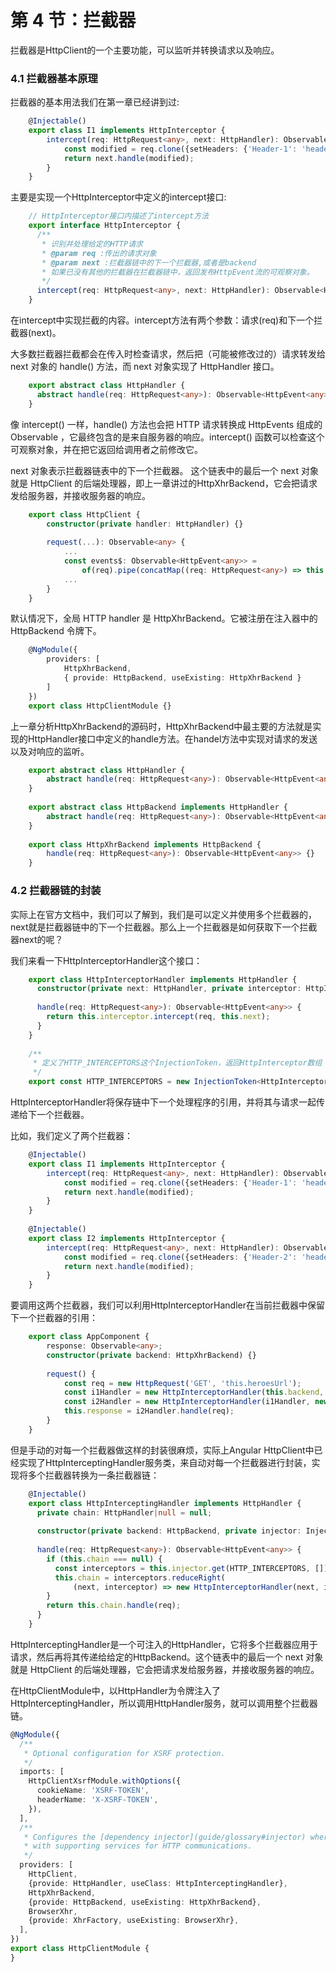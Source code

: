 # 第 4 节：拦截器

拦截器是HttpClient的一个主要功能，可以监听并转换请求以及响应。

### 4.1 拦截器基本原理

拦截器的基本用法我们在第一章已经讲到过:

``` typescript
    @Injectable()
    export class I1 implements HttpInterceptor {
        intercept(req: HttpRequest<any>, next: HttpHandler): Observable<HttpEvent<any>> {
            const modified = req.clone({setHeaders: {'Header-1': 'header1'}});
            return next.handle(modified);
        }
    }
```

主要是实现一个HttpInterceptor中定义的intercept接口:

``` typescript
    // HttpInterceptor接口内描述了intercept方法
    export interface HttpInterceptor {
      /**
       * 识别并处理给定的HTTP请求
       * @param req :传出的请求对象
       * @param next :拦截器链中的下一个拦截器,或者是backend
       * 如果已没有其他的拦截器在拦截器链中，返回发布HttpEvent流的可观察对象。
       */
      intercept(req: HttpRequest<any>, next: HttpHandler): Observable<HttpEvent<any>>;
    }
```

在intercept中实现拦截的内容。intercept方法有两个参数：请求(req)和下一个拦截器(next)。

大多数拦截器拦截都会在传入时检查请求，然后把（可能被修改过的）请求转发给 next 对象的 handle() 方法，而 next 对象实现了 HttpHandler 接口。

``` typescript
    export abstract class HttpHandler {
      abstract handle(req: HttpRequest<any>): Observable<HttpEvent<any>>;
    }
```

像 intercept() 一样，handle() 方法也会把 HTTP 请求转换成 HttpEvents 组成的 Observable ，它最终包含的是来自服务器的响应。intercept() 函数可以检查这个可观察对象，并在把它返回给调用者之前修改它。

next 对象表示拦截器链表中的下一个拦截器。 这个链表中的最后一个 next 对象就是 HttpClient 的后端处理器，即上一章讲过的HttpXhrBackend，它会把请求发给服务器，并接收服务器的响应。

``` typescript
    export class HttpClient {
        constructor(private handler: HttpHandler) {}
    
        request(...): Observable<any> {
            ...
            const events$: Observable<HttpEvent<any>> = 
                of(req).pipe(concatMap((req: HttpRequest<any>) => this.handler.handle(req)));
            ...
        }
    }
```

默认情况下，全局 HTTP handler 是 HttpXhrBackend。它被注册在注入器中的 HttpBackend 令牌下。

``` typescript
    @NgModule({
        providers: [
            HttpXhrBackend,
            { provide: HttpBackend, useExisting: HttpXhrBackend } 
        ]
    })
    export class HttpClientModule {}
```

上一章分析HttpXhrBackend的源码时，HttpXhrBackend中最主要的方法就是实现的HttpHandler接口中定义的handle方法。在handel方法中实现对请求的发送以及对响应的监听。

``` typescript
    export abstract class HttpHandler {
        abstract handle(req: HttpRequest<any>): Observable<HttpEvent<any>>;
    }
    
    export abstract class HttpBackend implements HttpHandler {
        abstract handle(req: HttpRequest<any>): Observable<HttpEvent<any>>;
    }
    
    export class HttpXhrBackend implements HttpBackend {
        handle(req: HttpRequest<any>): Observable<HttpEvent<any>> {}
    }
```

### 4.2 拦截器链的封装

实际上在官方文档中，我们可以了解到，我们是可以定义并使用多个拦截器的，next就是拦截器链中的下一个拦截器。那么上一个拦截器是如何获取下一个拦截器next的呢？

我们来看一下HttpInterceptorHandler这个接口：

``` typescript
    export class HttpInterceptorHandler implements HttpHandler {
      constructor(private next: HttpHandler, private interceptor: HttpInterceptor) {}
    
      handle(req: HttpRequest<any>): Observable<HttpEvent<any>> {
        return this.interceptor.intercept(req, this.next);
      }
    }
    
    /**
     * 定义了HTTP_INTERCEPTORS这个InjectionToken，返回HttpInterceptor数组
     */
    export const HTTP_INTERCEPTORS = new InjectionToken<HttpInterceptor[]>('HTTP_INTERCEPTORS');
```

HttpInterceptorHandler将保存链中下一个处理程序的引用，并将其与请求一起传递给下一个拦截器。

比如，我们定义了两个拦截器：

``` typescript
    @Injectable()
    export class I1 implements HttpInterceptor {
        intercept(req: HttpRequest<any>, next: HttpHandler): Observable<HttpEvent<any>> {
            const modified = req.clone({setHeaders: {'Header-1': 'header1'}});
            return next.handle(modified);
        }
    }
    
    @Injectable()
    export class I2 implements HttpInterceptor {
        intercept(req: HttpRequest<any>, next: HttpHandler): Observable<HttpEvent<any>> {
            const modified = req.clone({setHeaders: {'Header-2': 'header2'}});
            return next.handle(modified);
        }
    }
```

要调用这两个拦截器，我们可以利用HttpInterceptorHandler在当前拦截器中保留下一个拦截器的引用：

``` typescript
    export class AppComponent {
        response: Observable<any>;
        constructor(private backend: HttpXhrBackend) {}
    
        request() {
            const req = new HttpRequest('GET', 'this.heroesUrl');
            const i1Handler = new HttpInterceptorHandler(this.backend, new I1());
            const i2Handler = new HttpInterceptorHandler(i1Handler, new I2());
            this.response = i2Handler.handle(req);
        }
    }
```

但是手动的对每一个拦截器做这样的封装很麻烦，实际上Angular HttpClient中已经实现了HttpInterceptingHandler服务类，来自动对每一个拦截器进行封装，实现将多个拦截器转换为一条拦截器链：

``` typescript
    @Injectable()
    export class HttpInterceptingHandler implements HttpHandler {
      private chain: HttpHandler|null = null;
    
      constructor(private backend: HttpBackend, private injector: Injector) {}
    
      handle(req: HttpRequest<any>): Observable<HttpEvent<any>> {
        if (this.chain === null) {
          const interceptors = this.injector.get(HTTP_INTERCEPTORS, []);
          this.chain = interceptors.reduceRight(
              (next, interceptor) => new HttpInterceptorHandler(next, interceptor), this.backend);
        }
        return this.chain.handle(req);
      }
    }
```

HttpInterceptingHandler是一个可注入的HttpHandler，它将多个拦截器应用于请求，然后再将其传递给给定的HttpBackend。这个链表中的最后一个 next 对象就是 HttpClient 的后端处理器，它会把请求发给服务器，并接收服务器的响应。

在HttpClientModule中，以HttpHandler为令牌注入了HttpInterceptingHandler，所以调用HttpHandler服务，就可以调用整个拦截器链。

``` typescript
@NgModule({
  /**
   * Optional configuration for XSRF protection.
   */
  imports: [
    HttpClientXsrfModule.withOptions({
      cookieName: 'XSRF-TOKEN',
      headerName: 'X-XSRF-TOKEN',
    }),
  ],
  /**
   * Configures the [dependency injector](guide/glossary#injector) where it is imported
   * with supporting services for HTTP communications.
   */
  providers: [
    HttpClient,
    {provide: HttpHandler, useClass: HttpInterceptingHandler},
    HttpXhrBackend,
    {provide: HttpBackend, useExisting: HttpXhrBackend},
    BrowserXhr,
    {provide: XhrFactory, useExisting: BrowserXhr},
  ],
})
export class HttpClientModule {
}
``` 
